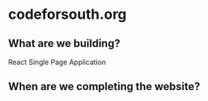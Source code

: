 # codeforsouth.org 

## What are we building?

React Single Page Application

## When are we completing the website?




